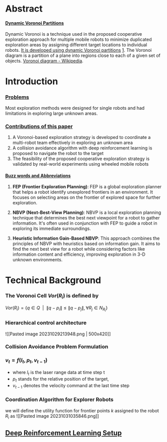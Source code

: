# Abstract

#### <u>Dynamic Voronoi Partitions</u>
Dynamic Voronoi is a technique used in the proposed cooperative exploration approach for multiple mobile robots to minimize duplicated exploration areas by assigning different target locations to individual robots. [It is developed using dynamic Voronoi partitions](http://wiki.ros.org/dynamicvoronoi) [1](http://wiki.ros.org/dynamicvoronoi).
The Voronoi diagram is a partition of a plane into regions close to each of a given set of objects. [Voronoi diagram - Wikipedia](https://en.wikipedia.org/wiki/Voronoi_diagram#:~:text=In%20mathematics%2C%20a%20Voronoi%20diagram,%2C%20sites%2C%20or%20generators).

# Introduction

### <u>Problems</u>
Most exploration methods were designed for single robots and had limitations in exploring large unknown areas.

### <u>Contributions of this paper</u>
1. A Voronoi-based exploration strategy is developed to coordinate a multi-robot team effectively in exploring an unknown area
2. A collision avoidance algorithm with deep reinforcement learning is proposed to navigate the robot to the target
3. The feasibility of the proposed cooperative exploration strategy is validated by real-world experiments using wheeled mobile robots

#### <u>Buzz words and Abbreviations</u>

1. **FEP (Frontier Exploration Planning)**: FEP is a global exploration planner that helps a robot identify unexplored frontiers in an environment. It focuses on selecting areas on the frontier of explored space for further exploration.
    
2. **NBVP (Next-Best-View Planning)**: NBVP is a local exploration planning technique that determines the best next viewpoint for a robot to gather information. It's often used in conjunction with FEP to guide a robot in exploring its immediate surroundings.
    
3. **Heuristic Information Gain-Based NBVP**: This approach combines the principles of NBVP with heuristics based on information gain. It aims to find the next best view for a robot while considering factors like information content and efficiency, improving exploration in 3-D unknown environments.


# Technical Background

### The Voronoi Cell $Vor(R_i)$ is defined by
$Vor(R_i)=\{q \in Q \ \ | \ \ \lVert q-p_i \rVert \le \lVert q-p_j \rVert,\forall R_j \in N_{R_i}\}$

### Hierarchical control architecture

![[Pasted image 20231029213948.png | 500x420]]

### Collision Avoidance Problem Formulation
### $v_t = f(l_t,p_t,v_{t-1})$
- where $l_t$ is the laser range data at time step t 
- $p_t$ stands for the relative position of the target,
- $v_{t-1}$ denotes the velocity command at the last time step

### Coordination Algorithm for Explorer Robots
we will define the utility function for frontier points $k$ assigned to the robot $R_i$ as
![[Pasted image 20231031035846.png]]

## <u>Deep Reinforcement Learning Setup</u>


